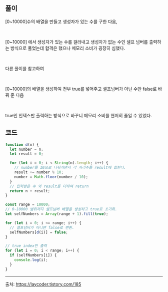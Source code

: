 ## 풀이
[0~10000]수의 배열을 만들고 생성자가 있는 수를 구한 다음,

<br> 

[0~10000] 에서 생성자가 있는 수를 걸러내고 생성자가 없는 수인 셀프 넘버를 출력하는 방식으로 풀었는데 합격은 했으나 메모리 소비가 굉장히 심했다.

<br> 

다른 풀이를 참고하여

<br> 

[0~10000]의 배열을 생성하여 전부 true를 넣어주고 셀프넘버가 아닌 수만 false로 바꿔 준 다음

<br> 

true인 인덱스만 출력하는 방식으로 바꾸니 메모리 소비를 현저히 줄일 수 있었다.

## 코드

```js
function d(n) {
  let number = n;
  let result = 0;

  for (let i = 0; i < String(n).length; i++) {
    // number를 10으로 나눠가면서 각 자리수를 result에 합한다.
    result += number % 10;
    number = Math.floor(number / 10);
  }
  // 입력받은 수 와 result를 더하여 return
  return n + result;
}

const range = 10000;
// 0~10000 범위까지 셀프넘버 배열을 생성하고 true로 초기화.
let selfNumbers = Array(range + 1).fill(true);

for (let i = 0; i <= range; i++) {
  // 셀프넘버가 아니면 false로 변환.
  selfNumbers[d(i)] = false;
}

// true index만 출력
for (let i = 0; i < range; i++) {
  if (selfNumbers[i]) {
    console.log(i);
  }
}
```

___

출처: https://laycoder.tistory.com/185